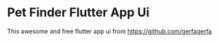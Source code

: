 # Pet Finder Flutter App Ui

This awesome and free flutter app ui from https://github.com/gerfagerfa
